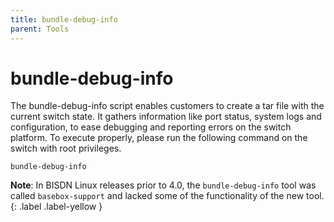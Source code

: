 ```yaml
---
title: bundle-debug-info
parent: Tools
---
```


# bundle-debug-info

The bundle-debug-info script enables customers to create a tar file with the current switch state. It gathers information like port status, system logs and configuration, to ease debugging and reporting errors on the switch platform. To execute properly, please run the following command on the switch with root privileges.

```
bundle-debug-info
```

**Note**: In BISDN Linux releases prior to 4.0, the `bundle-debug-info` tool was called `basebox-support` and lacked some of the functionality of the new tool.
{: .label .label-yellow }
